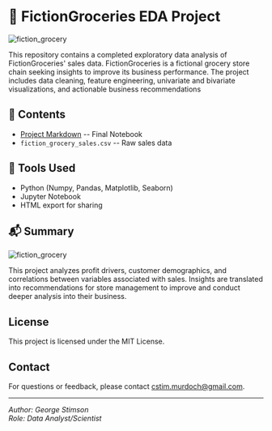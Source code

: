 # 🛒 FictionGroceries EDA Project

![fiction_grocery](https://github.com/user-attachments/assets/18dc2d54-0a54-415e-b869-c45f0ceee44d)

This repository contains a completed exploratory data analysis of FictionGroceries' sales data. FictionGroceries is a fictional grocery store chain seeking insights to improve its business performance. The project includes data cleaning, feature engineering, univariate and bivariate visualizations, and actionable business recommendations

## 📂 Contents

- [Project Markdown](https://fantasyfalx.github.io/fictiongrocery_eda_portfolio_project/) -- Final Notebook
- `fiction_grocery_sales.csv` -- Raw sales data

## 🧰 Tools Used

- Python (Numpy, Pandas, Matplotlib, Seaborn)
- Jupyter Notebook
- HTML export for sharing

## 📬 Summary

![fiction_grocery](https://github.com/user-attachments/assets/19982db8-230b-4e6c-9352-def0e6956f76)

This project analyzes profit drivers, customer demographics, and correlations between variables associated with sales. Insights are translated into recommendations for store management to improve and conduct deeper analysis into their business.

## License

This project is licensed under the MIT License.

## Contact

For questions or feedback, please contact [cstim.murdoch@gmail.com](mailto:cstim.murdoch@gmail.com).

---

*Author: George Stimson*  
*Role: Data Analyst/Scientist*
